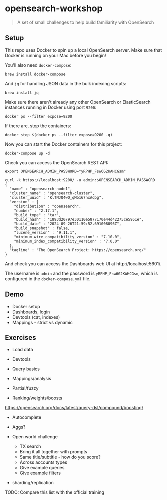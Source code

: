 # opensearch-workshop

> A set of small challenges to help build familiarity with OpenSearch

## Setup

This repo uses Docker to spin up a local OpenSearch server. Make sure that Docker is running on your Mac before you begin!

You'll also need `docker-compose`:

```
brew install docker-compose
```

And `jq` for handling JSON data in the bulk indexing scripts:

```
brew install jq
```

Make sure there aren't already any other OpenSearch or ElasticSearch instances running in Docker using port `9200`:

```
docker ps --filter expose=9200
```

If there are, stop the containers:

```
docker stop $(docker ps --filter expose=9200 -q)
```

Now you can start the Docker containers for this project:

```
docker-compose up -d
```

Check you can access the OpenSearch REST API:

```
export OPENSEARCH_ADMIN_PASSWORD="yRPHP_Fsw6G2KAHCGsm"
```

```
curl -k https://localhost:9200/ -u admin:$OPENSEARCH_ADMIN_PASSWORD
{
  "name" : "opensearch-node1",
  "cluster_name" : "opensearch-cluster",
  "cluster_uuid" : "KlTNJQ4wQ_qMb167nxAqbg",
  "version" : {
    "distribution" : "opensearch",
    "number" : "2.17.1",
    "build_type" : "tar",
    "build_hash" : "1893d20797e30110e5877170e44d42275ce5951e",
    "build_date" : "2024-09-26T21:59:52.691008096Z",
    "build_snapshot" : false,
    "lucene_version" : "9.11.1",
    "minimum_wire_compatibility_version" : "7.10.0",
    "minimum_index_compatibility_version" : "7.0.0"
  },
  "tagline" : "The OpenSearch Project: https://opensearch.org/"
}
```

And check you can access the Dashboards web UI at http://localhost:5601/.

The username is `admin` and the password is `yRPHP_Fsw6G2KAHCGsm`, which is configured in the `docker-compose.yml` file.

## Demo

- Docker setup
- Dashboards, login
- Devtools (cat, indexes)
- Mappings - strict vs dynamic

## Exercises

- Load data
- Devtools


- Query basics

- Mappings/analysis
- Partial/fuzzy
- Ranking/weights/boosts

https://opensearch.org/docs/latest/query-dsl/compound/boosting/

- Autocomplete

- Aggs?

- Open world challenge
    - TX search
    - Bring it all together with prompts
    - Same title/subtitle - how do you score?
    - Across accounts types
    - Give example queries
    - Give example filters

- sharding/replication

TODO: Compare this list with the official training